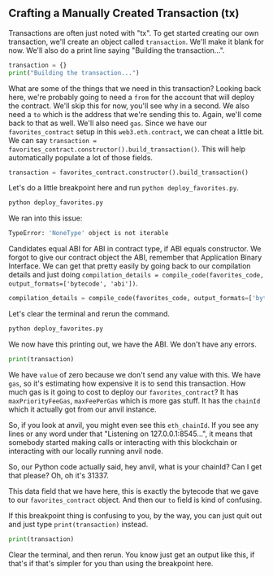 ## Crafting a Manually Created Transaction (tx)

Transactions are often just noted with "tx". To get started creating our own transaction, we'll create an object called `transaction`. We'll make it blank for now. We'll also do a print line saying "Building the transaction...".

```python
transaction = {}
print("Building the transaction...")
```

What are some of the things that we need in this transaction? Looking back here, we're probably going to need a `from` for the account that will deploy the contract. We'll skip this for now, you'll see why in a second. We also need a `to` which is the address that we're sending this to. Again, we'll come back to that as well.  We'll also need `gas`. Since we have our `favorites_contract` setup in this `web3.eth.contract`, we can cheat a little bit. We can say `transaction = favorites_contract.constructor().build_transaction()`. This will help automatically populate a lot of those fields.

```python
transaction = favorites_contract.constructor().build_transaction()
```

Let's do a little breakpoint here and run `python deploy_favorites.py`.

```bash
python deploy_favorites.py
```

We ran into this issue:

```bash
TypeError: 'NoneType' object is not iterable
```

Candidates equal ABI for ABI in contract type, if ABI equals constructor. We forgot to give our contract object the ABI, remember that Application Binary Interface. We can get that pretty easily by going back to our compilation details and just doing `compilation_details = compile_code(favorites_code, output_formats=['bytecode', 'abi'])`.

```python
compilation_details = compile_code(favorites_code, output_formats=['bytecode', 'abi'])
```

Let's clear the terminal and rerun the command.

```bash
python deploy_favorites.py
```

We now have this printing out, we have the ABI. We don't have any errors.

```python
print(transaction)
```

We have `value` of zero because we don't send any value with this. We have `gas`, so it's estimating how expensive it is to send this transaction. How much gas is it going to cost to deploy our `favorites_contract`? It has `maxPriorityFeeGas`, `maxFeePerGas` which is more gas stuff. It has the `chainId` which it actually got from our anvil instance. 

So, if you look at anvil, you might even see this `eth_chainId`. If you see any lines or any word under that "Listening on 127.0.0.1:8545...", it means that somebody started making calls or interacting with this blockchain or interacting with our locally running anvil node. 

So, our Python code actually said, hey anvil, what is your chainId? Can I get that please?  Oh, oh it's 31337.  

This data field that we have here, this is exactly the bytecode that we gave to our `favorites_contract` object. And then our `to` field is kind of confusing. 

If this breakpoint thing is confusing to you, by the way, you can just quit out and just type `print(transaction)` instead. 

```python
print(transaction)
```

Clear the terminal, and then rerun. You know just get an output like this, if that's if that's simpler for you than using the breakpoint here. 

